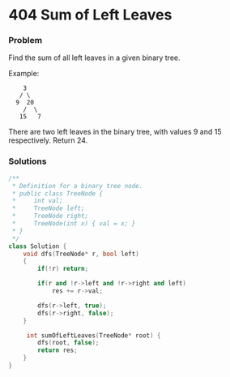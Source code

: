 # 404 Sum of Left Leaves

### Problem

Find the sum of all left leaves in a given binary tree.

Example:

```
    3
   / \
  9  20
    /  \
   15   7
```

There are two left leaves in the binary tree, with values 9 and 15 respectively. Return 24.

### Solutions

```cpp
/**
 * Definition for a binary tree node.
 * public class TreeNode {
 *     int val;
 *     TreeNode left;
 *     TreeNode right;
 *     TreeNode(int x) { val = x; }
 * }
 */
class Solution {
    void dfs(TreeNode* r, bool left)
    {
        if(!r) return;

        if(r and !r->left and !r->right and left)
            res += r->val;

        dfs(r->left, true);
        dfs(r->right, false);
    }

     int sumOfLeftLeaves(TreeNode* root) {
        dfs(root, false); 
        return res;
    }
}
```



